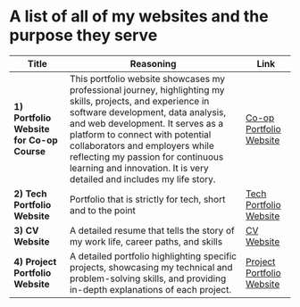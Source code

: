 # A list of all of my websites and the purpose they serve


| Title                        | Reasoning                                                                                                                                                                  | Link                                                       |
|------------------------------|----------------------------------------------------------------------------------------------------------------------------------------------------------------------------|------------------------------------------------------------|
| **1) Portfolio Website for Co-op Course**| This portfolio website showcases my professional journey, highlighting my skills, projects, and experience in software development, data analysis, and web development. It serves as a platform to connect with potential collaborators and employers while reflecting my passion for continuous learning and innovation. It is very detailed and includes my life story. | [Co-op Portfolio Website](https://abrart03.wixsite.com/my-site-3)  |
| **2) Tech Portfolio Website**  | Portfolio that is strictly for tech, short and to the point                                                                                                                | [Tech Portfolio Website](https://abrartarafder.github.io/)  |
| **3) CV Website**   | A detailed resume that tells the story of my work life, career paths, and skills                                                                                           | [CV Website](https://abrartarafder.github.io/abrar-cv-expanded/)|          |
| **4) Project Portfolio Website** | A detailed portfolio highlighting specific projects, showcasing my technical and problem-solving skills, and providing in-depth explanations of each project.              | [Project Portfolio Website](https://abrartarafder.github.io/portfolio-short/)  |

